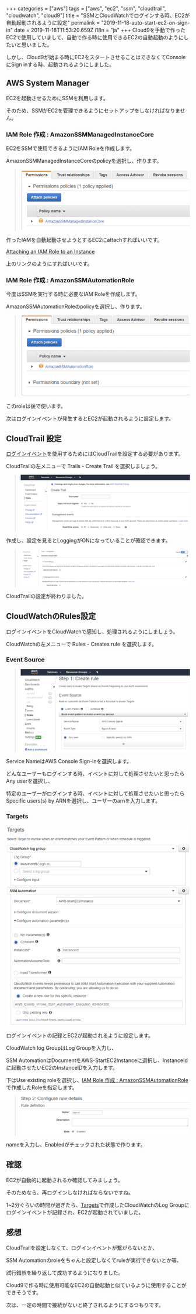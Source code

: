 +++
categories = ["aws"]
tags = ["aws", "ec2", "ssm", "cloudtrail", "cloudwatch", "cloud9"]
title = "SSMとCloudWatchでログインする時、EC2が自動起動されるように設定"
permalink = "2019-11-18-auto-start-ec2-on-sign-in"
date = 2019-11-18T11:53:20.659Z
i18n = "ja"
+++
Cloud9を手動で作ったEC2で使用していまして、自動で作る時に使用できるEC2の自動起動のようにしたいと思いました。

しかし、Cloud9が始まる時にEC2をスタートさせることはできなくてConsoleにSign inする時、起動されるようにしました。

## AWS System Manager

EC2を起動させるためにSSMを利用します。

そのため、SSMがEC2を管理できるようにセットアップをしなければなりません。

### IAM Role 作成 : AmazonSSMManagedInstanceCore

EC2をSSMで使用できるようにIAM Roleを作成します。

AmazonSSMManagedInstanceCoreのpolicyを選択し、作ります。

> ![AmazonSSMManagedInstanceCore](/img/uploads/amazonssmmanagedinstancecore.png)

作ったIAMを自動起動させようとするEC2にattachすればいいです。

[Attaching an IAM Role to an Instance](https://docs.aws.amazon.com/AWSEC2/latest/UserGuide/iam-roles-for-amazon-ec2.html?icmpid=docs_ec2_console#attach-iam-role)

上のリンクのようにすればいいです。

### IAM Role 作成 : AmazonSSMAutomationRole

今度はSSMを実行する時に必要なIAM Roleを作成します。

AmazonSSMAutomationRoleのpolicyを選択し、作ります。

> ![AmazonSSMAutomationRole](/img/uploads/amazonssmautomationrole.png)

このroleは後で使います。

次はログインイベントが発生するとEC2が起動されるように設定します。

## CloudTrail 設定

[ログインイベント](https://docs.aws.amazon.com/awscloudtrail/latest/userguide/cloudtrail-event-reference-aws-console-sign-in-events.html)を使用するためにはCloudTrailを設定する必要があります。

CloudTrailの左メニューで Trails - Create Trail を選択しましょう。

> ![create trail](/img/uploads/create-trail.png)

作成し、設定を見るとLoggingがONになっていることが確認できます。

> ![Logging ON](/img/uploads/logging-on.png)

CloudTrailの設定が終わりました。

## CloudWatchのRules設定

ログインイベントをCloudWatchで感知し、処理されるようにしましょう。

CloudWatchの左メニューで Rules - Creates rule を選択します。

### Event Source

> ![create rule](/img/uploads/create-rule.png)

Service NameはAWS Console Sign-inを選択します。

どんなユーザーもログインする時、イベントに対して処理させたいと思ったらAny userを選択し、

特定のユーザーがログインする時、イベントに対して処理させたいと思ったらSpecific users(s) by ARNを選択し、ユーザーのarnを入力します。

### Targets

![target setting](/img/uploads/target.png)

ログインイベントの記録とEC2が起動されるように設定します。

CloudWatch log GroupはLog Groupを入力し、

SSM AutomationはDocumentをAWS-StartEC2Instanceに選択し、InstanceIdに起動させたいEC2のInstanceIDを入力します。

下はUse existing roleを選択し、[IAM Role 作成 : AmazonSSMAutomationRole](#iam-role-作成--amazonssmautomationrole)で作成したRoleを指定します。

> ![create rule step2](/img/uploads/create-rule-2.png)

nameを入力し、Enabledがチェックされた状態で作ります。

## 確認

EC2が自動的に起動されるか確認してみましょう。

そのためなら、再ログインしなければならないですね。

1~2分ぐらいの時間が過ぎたら、[Targets](#targets)で作成したCloudWatchのLog Groupにログインイベントが記録され、EC2が起動されていました。

## 感想

CloudTrailを設定しなくて、ログインイベントが繋がらないとか、

SSM Automationのroleをちゃんと設定しなくてruleが実行できないとか等、

試行錯誤を繰り返して成功するようになりました。

Cloud9で作る時に使用可能なEC2の自動起動と似ているように使用することができそうです。

次は、一定の時間で接続がないと終了されるようにするつもりです。